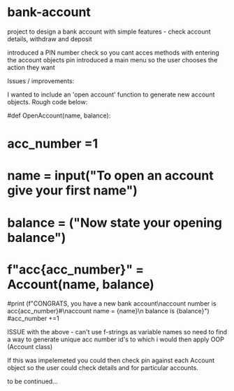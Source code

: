 # bank-account

project to design a bank account with simple features - check account details, withdraw and deposit

introduced a PIN number check so you cant acces methods with entering the account objects pin
introduced a main menu so the user chooses the action they want

Issues / improvements:

I wanted to include an 'open account' function to generate new account objects. Rough code below:

 #def OpenAccount(name, balance):

 # acc_number =1
 # name = input("To open an account give your first name")
 # balance = ("Now state your opening balance")

 # f"acc{acc_number}" = Account(name, balance)
  

  #print (f"CONGRATS, you have a new bank account\naccount number is acc{acc_number}#\naccount name = {name}\n balance is {balance}")
  #acc_number +=1
  
  ISSUE with the above - can't use f-strings as variable names so need to find a way to generate unique acc number id's to which i would then apply OOP (Account class)
  
  If this was impelemeted you could then check pin against each Account object so the user could check details and for particular accounts.
  
  to be continued...
  
  
